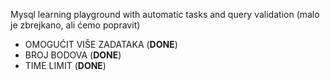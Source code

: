 Mysql learning playground with automatic tasks and query validation (malo je zbrejkano, ali ćemo popravit)
- OMOGUĆIT VIŠE ZADATAKA (**DONE**)
- BROJ BODOVA (**DONE**)
- TIME LIMIT (**DONE**)


